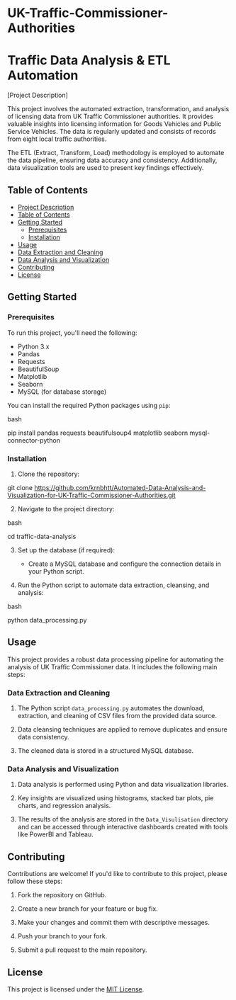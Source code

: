 # UK-Traffic-Commissioner-Authorities

# Traffic Data Analysis & ETL Automation

[Project Description]

This project involves the automated extraction, transformation, and analysis of licensing data from UK Traffic Commissioner authorities. It provides valuable insights into licensing information for Goods Vehicles and Public Service Vehicles. The data is regularly updated and consists of records from eight local traffic authorities.

The ETL (Extract, Transform, Load) methodology is employed to automate the data pipeline, ensuring data accuracy and consistency. Additionally, data visualization tools are used to present key findings effectively.

## Table of Contents

- [Project Description](#traffic-data-analysis--etl-automation)
- [Table of Contents](#table-of-contents)
- [Getting Started](#getting-started)
  - [Prerequisites](#prerequisites)
  - [Installation](#installation)
- [Usage](#usage)
- [Data Extraction and Cleaning](#data-extraction-and-cleaning)
- [Data Analysis and Visualization](#data-analysis-and-visualization)
- [Contributing](#contributing)
- [License](#license)

## Getting Started

### Prerequisites

To run this project, you'll need the following:

- Python 3.x
- Pandas
- Requests
- BeautifulSoup
- Matplotlib
- Seaborn
- MySQL (for database storage)

You can install the required Python packages using `pip`:

bash

pip install pandas requests beautifulsoup4 matplotlib seaborn mysql-connector-python


### Installation

1. Clone the repository:


git clone https://github.com/krnbhtt/Automated-Data-Analysis-and-Visualization-for-UK-Traffic-Commissioner-Authorities.git


2. Navigate to the project directory:

bash

cd traffic-data-analysis


3. Set up the database (if required):

   - Create a MySQL database and configure the connection details in your Python script.

4. Run the Python script to automate data extraction, cleansing, and analysis:

bash

python data_processing.py


## Usage

This project provides a robust data processing pipeline for automating the analysis of UK Traffic Commissioner data. It includes the following main steps:

### Data Extraction and Cleaning

1. The Python script `data_processing.py` automates the download, extraction, and cleaning of CSV files from the provided data source.

2. Data cleansing techniques are applied to remove duplicates and ensure data consistency.

3. The cleaned data is stored in a structured MySQL database.

### Data Analysis and Visualization

1. Data analysis is performed using Python and data visualization libraries.

2. Key insights are visualized using histograms, stacked bar plots, pie charts, and regression analysis.

3. The results of the analysis are stored in the `Data_Visulisation` directory and can be accessed through interactive dashboards created with tools like PowerBI and Tableau.

## Contributing

Contributions are welcome! If you'd like to contribute to this project, please follow these steps:

1. Fork the repository on GitHub.

2. Create a new branch for your feature or bug fix.
3. Make your changes and commit them with descriptive messages.

4. Push your branch to your fork.

5. Submit a pull request to the main repository.

## License

This project is licensed under the [MIT License](LICENSE).
